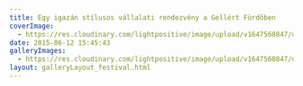 ```yaml
---
title: Egy igazán stílusos vállalati rendezvény a Gellért Fürdőben
coverImage:
  - https://res.cloudinary.com/lightpositive/image/upload/v1647560847/uploads/Egy%20igaz%C3%A1n%20st%C3%ADlusos%20v%C3%A1llalati%20rendezv%C3%A9ny%20a%20Gell%C3%A9rt%20F%C3%BCrd%C5%91ben/2015.-6.-Immochan-06.12..jpg
date: 2015-06-12 15:45:43
galleryImages: 
  - https://res.cloudinary.com/lightpositive/image/upload/v1647560847/uploads/Egy%20igaz%C3%A1n%20st%C3%ADlusos%20v%C3%A1llalati%20rendezv%C3%A9ny%20a%20Gell%C3%A9rt%20F%C3%BCrd%C5%91ben/2015.-6.-Immochan-06.12..jpg
layout: galleryLayout_festival.html
---
```

